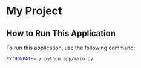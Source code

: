 # My Project

## How to Run This Application

To run this application, use the following command:

```bash
PYTHONPATH=./ python app/main.py